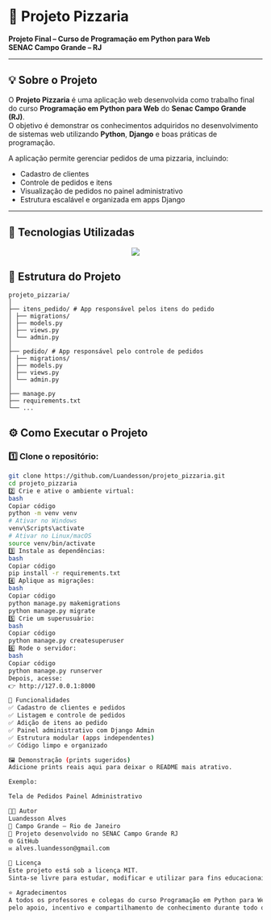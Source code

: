 # 🍕 Projeto Pizzaria

**Projeto Final – Curso de Programação em Python para Web**  
**SENAC Campo Grande – RJ**

---

## 💡 Sobre o Projeto

O **Projeto Pizzaria** é uma aplicação web desenvolvida como trabalho final do curso **Programação em Python para Web** do **Senac Campo Grande (RJ)**.  
O objetivo é demonstrar os conhecimentos adquiridos no desenvolvimento de sistemas web utilizando **Python**, **Django** e boas práticas de programação.

A aplicação permite gerenciar pedidos de uma pizzaria, incluindo:
- Cadastro de clientes  
- Controle de pedidos e itens  
- Visualização de pedidos no painel administrativo  
- Estrutura escalável e organizada em apps Django  

---

## 🧠 Tecnologias Utilizadas

<p align="center">
  <a href="https://skillicons.dev">
    <img src="https://skillicons.dev/icons?i=python,django,html,css,bootstrap,git,github,vscode" />
  </a>
</p>



## 🧩 Estrutura do Projeto
```
projeto_pizzaria/
│
├── itens_pedido/ # App responsável pelos itens do pedido
│ ├── migrations/
│ ├── models.py
│ ├── views.py
│ └── admin.py
│
├── pedido/ # App responsável pelo controle de pedidos
│ ├── migrations/
│ ├── models.py
│ ├── views.py
│ └── admin.py
│
├── manage.py
├── requirements.txt
└── ...
```

## ⚙️ Como Executar o Projeto

### 1️⃣ Clone o repositório:
```bash
git clone https://github.com/Luandesson/projeto_pizzaria.git
cd projeto_pizzaria
2️⃣ Crie e ative o ambiente virtual:
bash
Copiar código
python -m venv venv
# Ativar no Windows
venv\Scripts\activate
# Ativar no Linux/macOS
source venv/bin/activate
3️⃣ Instale as dependências:
bash
Copiar código
pip install -r requirements.txt
4️⃣ Aplique as migrações:
bash
Copiar código
python manage.py makemigrations
python manage.py migrate
5️⃣ Crie um superusuário:
bash
Copiar código
python manage.py createsuperuser
6️⃣ Rode o servidor:
bash
Copiar código
python manage.py runserver
Depois, acesse:
👉 http://127.0.0.1:8000

🚀 Funcionalidades
✅ Cadastro de clientes e pedidos
✅ Listagem e controle de pedidos
✅ Adição de itens ao pedido
✅ Painel administrativo com Django Admin
✅ Estrutura modular (apps independentes)
✅ Código limpo e organizado

🖼️ Demonstração (prints sugeridos)
Adicione prints reais aqui para deixar o README mais atrativo.

Exemplo:

Tela de Pedidos	Painel Administrativo

👨‍💻 Autor
Luandesson Alves
📍 Campo Grande – Rio de Janeiro
📘 Projeto desenvolvido no SENAC Campo Grande RJ
🌐 GitHub
✉️ alves.luandesson@gmail.com

🧾 Licença
Este projeto está sob a licença MIT.
Sinta-se livre para estudar, modificar e utilizar para fins educacionais.

⭐ Agradecimentos
A todos os professores e colegas do curso Programação em Python para Web – SENAC Campo Grande RJ,
pelo apoio, incentivo e compartilhamento de conhecimento durante todo o aprendizado.
